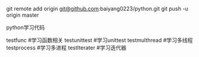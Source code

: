 
git remote add origin git@github.com:baiyang0223/python.git
git push -u origin master

python学习代码

testfunc      #学习函数相关
testunittest  #学习unittest
testmulthread #学习多线程
testprocess   #学习多进程
testIterater  #学习迭代器
